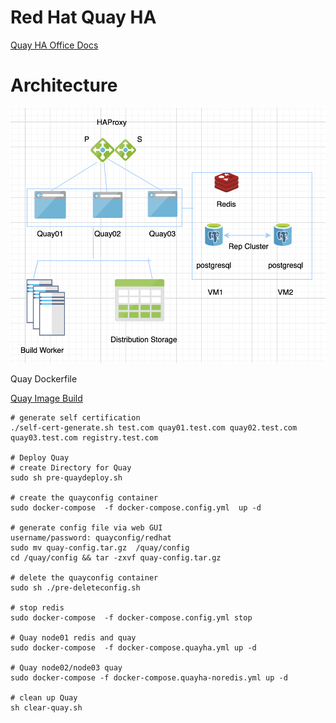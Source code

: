 # Red Hat Quay HA
[Quay HA Office Docs](https://access.redhat.com/documentation/en-us/red_hat_quay/3/html/deploy_red_hat_quay_-_high_availability/index)

# Architecture
 ![Quay HA](https://github.com/zhangchl007/quay-ha/blob/master/config/quayha01.png )

Quay Dockerfile

[Quay Image Build](https://github.com/quay/quay/blob/master/docs/development-container.md)
```
# generate self certification 
./self-cert-generate.sh test.com quay01.test.com quay02.test.com quay03.test.com registry.test.com

# Deploy Quay
# create Directory for Quay
sudo sh pre-quaydeploy.sh

# create the quayconfig container
sudo docker-compose  -f docker-compose.config.yml  up -d

# generate config file via web GUI
username/password: quayconfig/redhat
sudo mv quay-config.tar.gz  /quay/config
cd /quay/config && tar -zxvf quay-config.tar.gz

# delete the quayconfig container
sudo sh ./pre-deleteconfig.sh

# stop redis 
sudo docker-compose  -f docker-compose.config.yml stop

# Quay node01 redis and quay
sudo docker-compose  -f docker-compose.quayha.yml up -d

# Quay node02/node03 quay
sudo docker-compose -f docker-compose.quayha-noredis.yml up -d

# clean up Quay
sh clear-quay.sh
```
